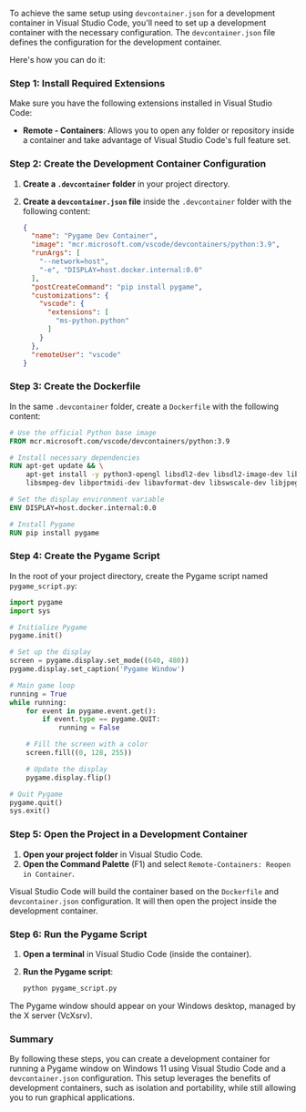 To achieve the same setup using `devcontainer.json` for a development container in Visual Studio Code, you'll need to set up a development container with the necessary configuration. The `devcontainer.json` file defines the configuration for the development container.

Here's how you can do it:

### Step 1: Install Required Extensions

Make sure you have the following extensions installed in Visual Studio Code:
- **Remote - Containers**: Allows you to open any folder or repository inside a container and take advantage of Visual Studio Code's full feature set.

### Step 2: Create the Development Container Configuration

1. **Create a `.devcontainer` folder** in your project directory.
2. **Create a `devcontainer.json` file** inside the `.devcontainer` folder with the following content:

   ```json
   {
     "name": "Pygame Dev Container",
     "image": "mcr.microsoft.com/vscode/devcontainers/python:3.9",
     "runArgs": [
       "--network=host",
       "-e", "DISPLAY=host.docker.internal:0.0"
     ],
     "postCreateCommand": "pip install pygame",
     "customizations": {
       "vscode": {
         "extensions": [
           "ms-python.python"
         ]
       }
     },
     "remoteUser": "vscode"
   }
   ```

### Step 3: Create the Dockerfile

In the same `.devcontainer` folder, create a `Dockerfile` with the following content:

```Dockerfile
# Use the official Python base image
FROM mcr.microsoft.com/vscode/devcontainers/python:3.9

# Install necessary dependencies
RUN apt-get update && \
    apt-get install -y python3-opengl libsdl2-dev libsdl2-image-dev libsdl2-mixer-dev libsdl2-ttf-dev \
    libsmpeg-dev libportmidi-dev libavformat-dev libswscale-dev libjpeg-dev libfreetype6-dev

# Set the display environment variable
ENV DISPLAY=host.docker.internal:0.0

# Install Pygame
RUN pip install pygame
```

### Step 4: Create the Pygame Script

In the root of your project directory, create the Pygame script named `pygame_script.py`:

```python
import pygame
import sys

# Initialize Pygame
pygame.init()

# Set up the display
screen = pygame.display.set_mode((640, 480))
pygame.display.set_caption('Pygame Window')

# Main game loop
running = True
while running:
    for event in pygame.event.get():
        if event.type == pygame.QUIT:
            running = False

    # Fill the screen with a color
    screen.fill((0, 128, 255))

    # Update the display
    pygame.display.flip()

# Quit Pygame
pygame.quit()
sys.exit()
```

### Step 5: Open the Project in a Development Container

1. **Open your project folder** in Visual Studio Code.
2. **Open the Command Palette** (F1) and select `Remote-Containers: Reopen in Container`.

Visual Studio Code will build the container based on the `Dockerfile` and `devcontainer.json` configuration. It will then open the project inside the development container.

### Step 6: Run the Pygame Script

1. **Open a terminal** in Visual Studio Code (inside the container).
2. **Run the Pygame script**:

   ```sh
   python pygame_script.py
   ```

The Pygame window should appear on your Windows desktop, managed by the X server (VcXsrv).

### Summary

By following these steps, you can create a development container for running a Pygame window on Windows 11 using Visual Studio Code and a `devcontainer.json` configuration. This setup leverages the benefits of development containers, such as isolation and portability, while still allowing you to run graphical applications.